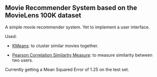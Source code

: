 ## Movie Recommender System based on the MovieLens 100K dataset

A simple movie recommender system. Yet to implement a user interface.

Used:

* [KMeans](http://scikit-learn.org/stable/modules/generated/sklearn.cluster.KMeans.html): to cluster similar movies together. 

* [Pearson Correlation Similarity Measure](http://en.wikipedia.org/wiki/Pearson_product-moment_correlation_coefficient): to measure similarity between two users. 

Currently getting a Mean Squared Error of 1.25 on the test set.
